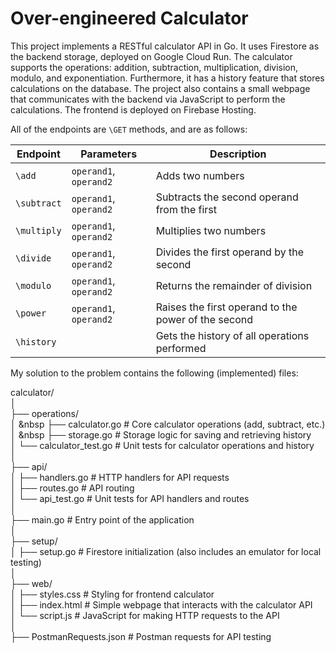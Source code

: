 # Over-engineered Calculator


This project implements a RESTful calculator API in Go. It uses Firestore as the backend storage, deployed on Google Cloud Run. 
The calculator supports the operations: addition, subtraction, multiplication, division, modulo, and exponentiation. Furthermore, it has a history feature that stores calculations on the database.
The project also contains a small webpage that communicates with the backend via JavaScript to perform the calculations. The frontend is deployed on Firebase Hosting. 

All of the endpoints are `\GET` methods, and are as follows:


| Endpoint      | Parameters             | Description                                   |
| ------------- | ---------------------- | --------------------------------------------- |
| `\add`        | `operand1`, `operand2` | Adds two numbers                              |
| `\subtract`   | `operand1`, `operand2` | Subtracts the second operand from the first   |
| `\multiply`   | `operand1`, `operand2` | Multiplies two numbers                        |
| `\divide`     | `operand1`, `operand2` | Divides the first operand by the second       |
| `\modulo`     | `operand1`, `operand2` | Returns the remainder of division             |
| `\power`      | `operand1`, `operand2` | Raises the first operand to the power of the second |
| `\history`    |                        | Gets the history of all operations performed  |

My solution to the problem contains the following (implemented) files:


calculator/  
│  
├── operations/  
│ &nbsp ├── calculator.go              # Core calculator operations (add, subtract, etc.)  
│ &nbsp ├── storage.go                 # Storage logic for saving and retrieving history  
│   └── calculator_test.go           # Unit tests for calculator operations and history  
│  
├── api/  
│   ├── handlers.go                # HTTP handlers for API requests   
│   ├── routes.go                  # API routing  
│   └── api_test.go                # Unit tests for API handlers and routes  
│  
├── main.go                        # Entry point of the application  
│  
├── setup/  
│   ├── setup.go                   # Firestore initialization (also includes an emulator for local testing)  
│  
├── web/                             
│   ├── styles.css                 # Styling for frontend calculator  
│   ├── index.html                 # Simple webpage that interacts with the calculator API  
│   └── script.js                  # JavaScript for making HTTP requests to the API  
│  
├── PostmanRequests.json           # Postman requests for API testing  
